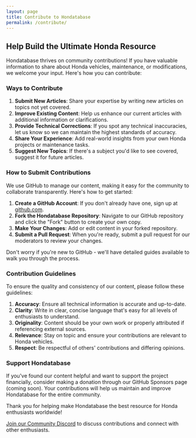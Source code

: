 ```yaml
---
layout: page
title: Contribute to Hondatabase
permalink: /contribute/
---
```


## Help Build the Ultimate Honda Resource

Hondatabase thrives on community contributions! If you have valuable information to share about Honda vehicles, maintenance, or modifications, we welcome your input. Here's how you can contribute:

### Ways to Contribute

1. **Submit New Articles**: Share your expertise by writing new articles on topics not yet covered.
2. **Improve Existing Content**: Help us enhance our current articles with additional information or clarifications.
3. **Provide Technical Corrections**: If you spot any technical inaccuracies, let us know so we can maintain the highest standards of accuracy.
4. **Share Your Experience**: Add real-world insights from your own Honda projects or maintenance tasks.
5. **Suggest New Topics**: If there's a subject you'd like to see covered, suggest it for future articles.

### How to Submit Contributions

We use GitHub to manage our content, making it easy for the community to collaborate transparently. Here's how to get started:

1. **Create a GitHub Account**: If you don't already have one, sign up at [github.com](https://github.com).
2. **Fork the Hondatabase Repository**: Navigate to our GitHub repository and click the "Fork" button to create your own copy.
3. **Make Your Changes**: Add or edit content in your forked repository.
4. **Submit a Pull Request**: When you're ready, submit a pull request for our moderators to review your changes.

Don't worry if you're new to GitHub - we'll have detailed guides available to walk you through the process.

### Contribution Guidelines

To ensure the quality and consistency of our content, please follow these guidelines:

1. **Accuracy**: Ensure all technical information is accurate and up-to-date.
2. **Clarity**: Write in clear, concise language that's easy for all levels of enthusiasts to understand.
3. **Originality**: Content should be your own work or properly attributed if referencing external sources.
4. **Relevance**: Stay on topic and ensure your contributions are relevant to Honda vehicles.
5. **Respect**: Be respectful of others' contributions and differing opinions.

### Support Hondatabase

If you've found our content helpful and want to support the project financially, consider making a donation through our GitHub Sponsors page (coming soon). Your contributions will help us maintain and improve Hondatabase for the entire community.

Thank you for helping make Hondatabase the best resource for Honda enthusiasts worldwide!

[Join our Community Discord](/community) to discuss contributions and connect with other enthusiasts.
